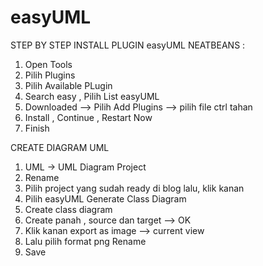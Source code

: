 # easyUML

STEP BY STEP INSTALL PLUGIN easyUML NEATBEANS :
1) Open Tools </BR>
2) Pilih Plugins </BR>
3) Pilih Available PLugin </BR>
4) Search easy , Pilih List easyUML </BR>
5) Downloaded --> Pilih Add Plugins --> pilih file ctrl tahan 
6)  Install , Continue , Restart Now </BR>
7) Finish </BR>

CREATE DIAGRAM UML </BR>
1) UML -> UML Diagram Project </BR>
2) Rename </BR>
3) Pilih project yang sudah ready di blog lalu, klik kanan </BR>
4) Pilih easyUML Generate Class Diagram </BR>
5) Create class diagram </BR>
6) Create panah , source dan target --> OK </BR>
7) Klik kanan export as image --> current view </BR>
8) Lalu pilih format png Rename </BR>
9) Save </BR>

